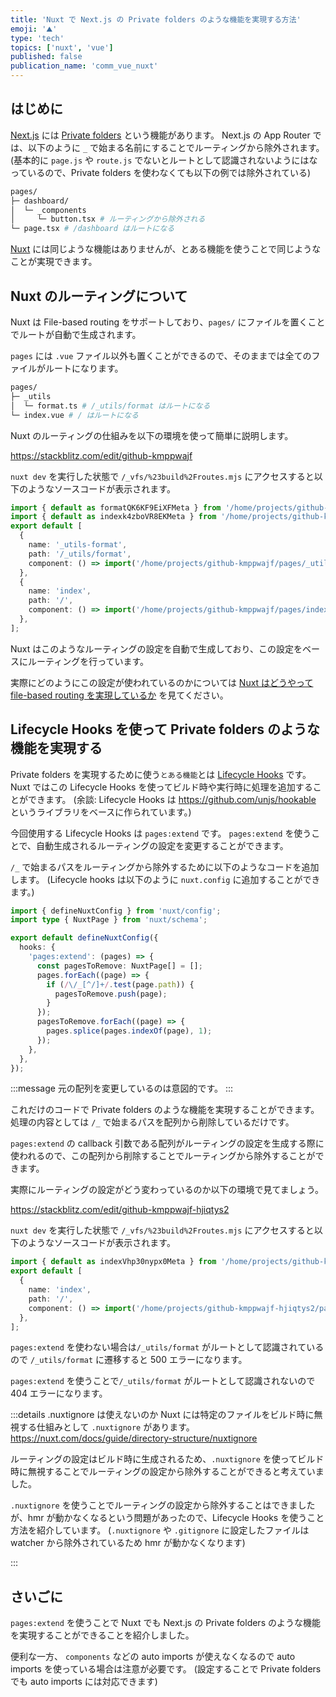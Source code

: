 ```yaml
---
title: 'Nuxt で Next.js の Private folders のような機能を実現する方法'
emoji: '⛰️'
type: 'tech'
topics: ['nuxt', 'vue']
published: false
publication_name: 'comm_vue_nuxt'
---
```


## はじめに

[Next.js](https://nextjs.org/) には [Private folders](https://nextjs.org/docs/app/getting-started/project-structure#private-folders) という機能があります。
Next.js の App Router では、以下のように `_` で始まる名前にすることでルーティングから除外されます。
(基本的に `page.js` や `route.js` でないとルートとして認識されないようにはなっているので、Private folders を使わなくても以下の例では除外されている)

```sh
pages/
├─ dashboard/
│  └─ _components
│     └─ button.tsx # ルーティングから除外される
└─ page.tsx # /dashboard はルートになる
```

[Nuxt](https://nuxt.com/) には同じような機能はありませんが、とある機能を使うことで同じようなことが実現できます。

## Nuxt のルーティングについて

Nuxt は File-based routing をサポートしており、`pages/` にファイルを置くことでルートが自動で生成されます。

`pages` には `.vue` ファイル以外も置くことができるので、そのままでは全てのファイルがルートになります。

```sh
pages/
├─ _utils
│  └─ format.ts # /_utils/format はルートになる
└─ index.vue # / はルートになる
```

Nuxt のルーティングの仕組みを以下の環境を使って簡単に説明します。

https://stackblitz.com/edit/github-kmppwajf

`nuxt dev` を実行した状態で `/_vfs/%23build%2Froutes.mjs` にアクセスすると以下のようなソースコードが表示されます。

```ts
import { default as formatQK6KF9EiXFMeta } from '/home/projects/github-kmppwajf/pages/_utils/format.ts?macro=true';
import { default as indexk4zboVR8EKMeta } from '/home/projects/github-kmppwajf/pages/index.vue?macro=true';
export default [
  {
    name: '_utils-format',
    path: '/_utils/format',
    component: () => import('/home/projects/github-kmppwajf/pages/_utils/format.ts'),
  },
  {
    name: 'index',
    path: '/',
    component: () => import('/home/projects/github-kmppwajf/pages/index.vue'),
  },
];
```

Nuxt はこのようなルーティングの設定を自動で生成しており、この設定をベースにルーティングを行っています。

実際にどのようにこの設定が使われているのかについては [Nuxt はどうやって file-based routing を実現しているか](https://zenn.dev/comm_vue_nuxt/articles/62b8dea3a018f9) を見てください。

## Lifecycle Hooks を使って Private folders のような機能を実現する

Private folders を実現するために使う`とある機能`とは [Lifecycle Hooks](https://nuxt.com/docs/api/advanced/hooks) です。
Nuxt ではこの Lifecycle Hooks を使ってビルド時や実行時に処理を追加することができます。
(余談: Lifecycle Hooks は https://github.com/unjs/hookable というライブラリをベースに作られています。)

今回使用する Lifecycle Hooks は `pages:extend` です。
`pages:extend` を使うことで、自動生成されるルーティングの設定を変更することができます。

`/_` で始まるパスをルーティングから除外するために以下のようなコードを追加します。
(Lifecycle hooks は以下のように `nuxt.config` に追加することができます。)

```ts:nuxt.config.ts
import { defineNuxtConfig } from 'nuxt/config';
import type { NuxtPage } from 'nuxt/schema';

export default defineNuxtConfig({
  hooks: {
    'pages:extend': (pages) => {
      const pagesToRemove: NuxtPage[] = [];
      pages.forEach((page) => {
        if (/\/_[^/]+/.test(page.path)) {
          pagesToRemove.push(page);
        }
      });
      pagesToRemove.forEach((page) => {
        pages.splice(pages.indexOf(page), 1);
      });
    },
  },
});
```

:::message
元の配列を変更しているのは意図的です。
:::

これだけのコードで Private folders のような機能を実現することができます。
処理の内容としては `/_` で始まるパスを配列から削除しているだけです。

`pages:extend` の callback 引数である配列がルーティングの設定を生成する際に使われるので、この配列から削除することでルーティングから除外することができます。

実際にルーティングの設定がどう変わっているのか以下の環境で見てましょう。

https://stackblitz.com/edit/github-kmppwajf-hjiqtys2

`nuxt dev` を実行した状態で `/_vfs/%23build%2Froutes.mjs` にアクセスすると以下のようなソースコードが表示されます。

```ts
import { default as indexVhp30nypx0Meta } from '/home/projects/github-kmppwajf-hjiqtys2/pages/index.vue?macro=true';
export default [
  {
    name: 'index',
    path: '/',
    component: () => import('/home/projects/github-kmppwajf-hjiqtys2/pages/index.vue'),
  },
];
```

`pages:extend` を使わない場合は`/_utils/format` がルートとして認識されているので `/_utils/format` に遷移すると 500 エラーになります。

`pages:extend` を使うことで`/_utils/format` がルートとして認識されないので 404 エラーになります。

:::details .nuxtignore は使えないのか
Nuxt には特定のファイルをビルド時に無視する仕組みとして `.nuxtignore` があります。
https://nuxt.com/docs/guide/directory-structure/nuxtignore

ルーティングの設定はビルド時に生成されるため、`.nuxtignore` を使ってビルド時に無視することでルーティングの設定から除外することができると考えていました。

`.nuxtignore` を使うことでルーティングの設定から除外することはできましたが、hmr が動かなくなるという問題があったので、Lifecycle Hooks を使うこと方法を紹介しています。
(`.nuxtignore` や `.gitignore` に設定したファイルは watcher から除外されているため hmr が動かなくなります)

:::

## さいごに

`pages:extend` を使うことで Nuxt でも Next.js の Private folders のような機能を実現することができることを紹介しました。

便利な一方、 `components` などの auto imports が使えなくなるので auto imports を使っている場合は注意が必要です。
(設定することで Private folders でも auto imports には対応できます)
